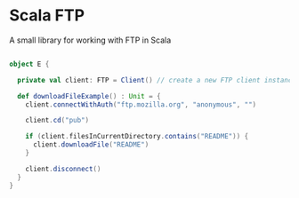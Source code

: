 # Scala FTP

A small library for working with FTP in Scala

```scala

object E {

  private val client: FTP = Client() // create a new FTP client instance

  def downloadFileExample() : Unit = {
    client.connectWithAuth("ftp.mozilla.org", "anonymous", "")

    client.cd("pub")

    if (client.filesInCurrentDirectory.contains("README")) {
      client.downloadFile("README")
    }

    client.disconnect()
  }
}

```